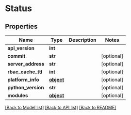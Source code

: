# Status

## Properties
Name | Type | Description | Notes
------------ | ------------- | ------------- | -------------
**api_version** | **int** |  | 
**commit** | **str** |  | [optional] 
**server_address** | **str** |  | [optional] 
**rbac_cache_ttl** | **int** |  | [optional] 
**platform_info** | [**object**](.md) |  | [optional] 
**python_version** | **str** |  | [optional] 
**modules** | [**object**](.md) |  | [optional] 

[[Back to Model list]](../README.md#documentation-for-models) [[Back to API list]](../README.md#documentation-for-api-endpoints) [[Back to README]](../README.md)


